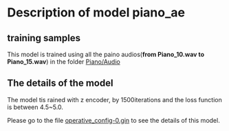 # Description of model piano_ae

## training samples

This model is trained using all the paino audios(**from Piano_10.wav to Piano_15.wav**) in the folder [Piano/Audio](https://github.com/XinjianOUYANG/Pole_Projet_DDSP/tree/main/Datasets/Piano/Audio)

## The details of the model

The model tis rained with z encoder, by 1500iterations and the loss function is between 4.5~5.0.

Please go to the file [operative_config-0.gin](https://github.com/XinjianOUYANG/Pole_Projet_DDSP/blob/main/Pretrained_Models_for_T2/piano_ae/operative_config-0.gin) to see the details of this model.
